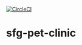 [![CircleCI](https://circleci.com/gh/lucascalsilva/sfg-pet-clinic.svg?style=svg)](https://circleci.com/gh/lucascalsilva/sfg-pet-clinic)

# sfg-pet-clinic
